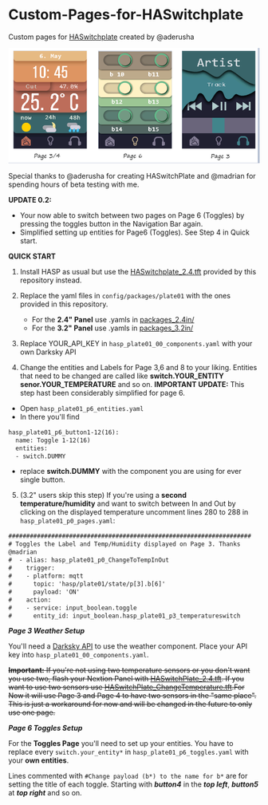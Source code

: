 # Custom-Pages-for-HASwitchplate
Custom pages for [HASwitchplate](https://github.com/aderusha/HASwitchPlate) created by @aderusha

![alt text](https://raw.githubusercontent.com/zonko16/Custom-Pages-for-HASwitchplate/master/Preview.png)


Special thanks to @aderusha for creating HASwitchPlate and @madrian for spending hours of beta testing with me. 

**UPDATE 0.2:**  
- Your now able to switch between two pages on Page 6 (Toggles) by pressing the toggles button in the Navigation Bar again.
- Simplified setting up entities for Page6 (Toggles). See Step 4 in Quick start.

**QUICK START**

1. Install HASP as usual but use the [HASwitchplate_2.4.tft](https://github.com/zonko16/Custom-Pages-for-HASwitchplate/blob/master/Nextion%20HMI/HASwitchPlate_2.4.tft) provided by this repository instead. 

2. Replace the yaml files in ```config/packages/plate01``` with the ones provided in this repository.
    - For the **2.4" Panel** use .yamls in [packages_2.4in/](https://github.com/zonko16/Custom-Pages-for-HASwitchplate/tree/master/packages_2.4in) 
    - For the **3.2" Panel** use .yamls in [packages_3.2in/](https://github.com/zonko16/Custom-Pages-for-HASwitchplate/tree/master/packages_3.2in)
3. Replace YOUR_API_KEY in ```hasp_plate01_00_components.yaml``` with your own Darksky API 

4. Change the entities and Labels for Page 3,6 and 8 to your liking.
Entities that need to be changed are called like **switch.YOUR_ENTITY** **senor.YOUR_TEMPERATURE** and so on.
**IMPORTANT UPDATE:** This step hast been considerably simplified for page 6. 
- Open ```hasp_plate01_p6_entities.yaml```
- In there you'll find 
```
hasp_plate01_p6_button1-12(16):
  name: Toggle 1-12(16)
  entities:
  - switch.DUMMY
```
- replace **switch.DUMMY** with the component you are using for ever single button.

5. (3.2" users skip this step) If you're using a **second temperature/humidity** and want to switch between In and  Out by clicking on the displayed temperature uncomment lines 280 to 288 in ```hasp_plate01_p0_pages.yaml```:

```
####################################################################
# Toggles the Label and Temp/Humidity displayed on Page 3. Thanks @madrian
#  - alias: hasp_plate01_p0_ChangeToTempInOut
#    trigger:
#    - platform: mqtt
#      topic: 'hasp/plate01/state/p[3].b[6]'
#      payload: 'ON' 
#    action:
#    - service: input_boolean.toggle
#      entity_id: input_boolean.hasp_plate01_p3_temperatureswitch
```




**_Page 3 Weather Setup_**

You'll need a [Darksky API](https://darksky.net/dev) to use the weather component. Place your API key into ```hasp_plate01_00_components.yaml```. 

~~**Important:** If you're not using two temperature sensors or you don't want you use two, flash your Nextion Panel with [HASwitchPlate_2.4.tft](https://github.com/zonko16/Custom-Pages-for-HASwitchplate/blob/master/Nextion%20HMI/HASwitchPlate_2.4.tft). If you want to use two sensors use [HASwitchPlate_ChangeTemperature.tft](https://github.com/zonko16/Custom-Pages-for-HASwitchplate/blob/master/Nextion%20HMI/HASwitchPlate_2.4_ChangeTemperature.tft).For Now it will use Page 3 and Page 4 to have two sensors in the "same place". This is just a workaround for now and will be changed in the future to only use one page.~~


**_Page 6 Toggles Setup_**

For the **Toggles Page** you'll need to set up your entities. You have to replace every ```switch.your_entity*``` in ```hasp_plate01_p6_toggles.yaml``` with your **own entities**.

Lines commented with ```#Change payload (b*) to the name for b*```  are for setting the title of each toggle. Starting with **_button4_** in the **_top left_**, **_button5_** at **_top right_** and so on.


